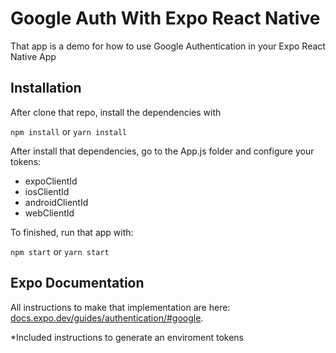 # Google Auth With Expo React Native

That app is a demo for how to use Google Authentication in your Expo React Native App

## Installation

After clone that repo, install the dependencies with


`npm install`
or
`yarn install`

After install that dependencies, go to the App.js folder and configure your tokens:

- expoClientId
- iosClientId
- androidClientId
- webClientId

To finished, run that app with:


`npm start`
or
`yarn start`



## Expo Documentation

All instructions to make that implementation are here:
[docs.expo.dev/guides/authentication/#google](https://docs.expo.dev/guides/authentication/#google).

*Included instructions to generate an enviroment tokens
